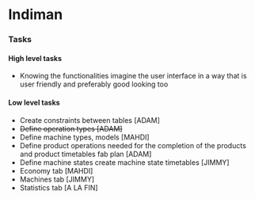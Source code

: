 # Indiman

### Tasks
#### High level tasks
 - Knowing the functionalities imagine the user interface in a way that is user friendly and preferably good looking too
 #### Low level tasks
 - Create constraints between tables [ADAM]
 - <del>Define operation types [ADAM]</del>
 - Define machine types, models [MAHDI]
 - Define product operations needed for the completion of the products and product timetables fab plan [ADAM]
 - Define machine states create machine state timetables [JIMMY]
 - Economy tab [MAHDI]
 - Machines tab [JIMMY]
 - Statistics tab [A LA FIN]
